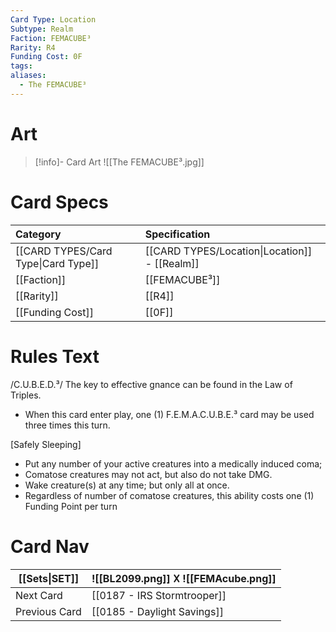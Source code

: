 ```yaml
---
Card Type: Location
Subtype: Realm
Faction: FEMACUBE³
Rarity: R4
Funding Cost: 0F
tags: 
aliases:
  - The FEMACUBE³
---
```

# Art

> [!info]- Card Art
> ![[The FEMACUBE³.jpg]]

# Card Specs

| Category | Specification| 
| :--- | :--- |
| [[CARD TYPES/Card Type\|Card Type]] | [[CARD TYPES/Location\|Location]] - [[Realm]] |  
| [[Faction]] | [[FEMACUBE³]] |  
| [[Rarity]] | [[R4]] |  
| [[Funding Cost]] | [[0F]] | 

# Rules Text  

/C.U.B.E.D.³/ 
The key to effective gnance can be found in the Law of Triples.
- When this card enter play, one (1) F.E.M.A.C.U.B.E.³ card may be used three times this turn.

[Safely Sleeping] 
- Put any number of your active creatures into a medically induced coma;
- Comatose creatures may not act, but also do not take DMG.
- Wake creature(s) at any time; but only all at once.
- Regardless of number of comatose creatures, this ability costs one (1) Funding Point per turn


# Card Nav

| [[Sets\|SET]] |  ![[BL2099.png]] 𐌢 ![[FEMAcube.png]] |
| ------------- | ------------------------------ |
| Next Card     | [[0187 - IRS Stormtrooper]] |
| Previous Card | [[0185 - Daylight Savings]] |



